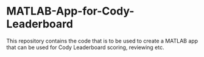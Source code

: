 # MATLAB-App-for-Cody-Leaderboard
This repository contains the code that is to be used to create a MATLAB app that can be used for Cody Leaderboard scoring, reviewing etc.
